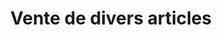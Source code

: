 ---
title: "Vente de divers articles"
url: /macenta/vente-de-divers-articles-2/
shop: Lebensmittel
---